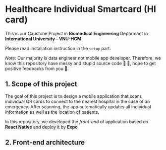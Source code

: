 # Healthcare Individual Smartcard (HI card)
This is our Capstone Project in **Biomedical Engineering** Deparmant in **International University - VNU-HCM**. 

Please read installation instruction in the `setup` part.

*Note:* Our majority is data engineer not mobile app developer. Therefore, we know this repository have messy and stupid source code 🥲 🥲, hope to get positive feedbacks from you 🥹.

## 1. Scope of this project
The goal of this project is to design a mobile application that scans individual QR cards to connect to the nearest hospital in the case of an emergency. After scanning, the app automatically updates all individual information as well as the location of patients.

In this repository, we developed the *front-end* of application based on **React Native** and deploy it by **Expo**

## 2. Front-end architecture
